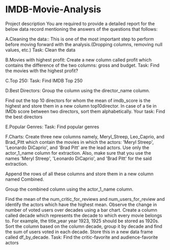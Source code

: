 # IMDB-Movie-Analysis
Project description
You are required to provide a detailed report for the below data record mentioning the answers of the questions that follows:

A.Cleaning the data:: This is one of the most important step to perform before moving forward with the analysis.(Dropping columns, removing null values, etc.) Task: Clean the data

B.Movies with highest profit: Create a new column called profit which contains the difference of the two columns: gross and budget. Task: Find the movies with the highest profit?

C.Top 250: Task: Find IMDB Top 250

D.Best Directors: Group the column using the director_name column.

Find out the top 10 directors for whom the mean of imdb_score is the highest and store them in a new column top10director. In case of a tie in IMDb score between two directors, sort them alphabetically. Your task: Find the best directors

E.Popular Genres: Task: Find popular genres

F.Charts: Create three new columns namely, Meryl_Streep, Leo_Caprio, and Brad_Pitt which contain the movies in which the actors: 'Meryl Streep', 'Leonardo DiCaprio', and 'Brad Pitt' are the lead actors. Use only the actor_1_name column for extraction. Also, make sure that you use the names 'Meryl Streep', 'Leonardo DiCaprio', and 'Brad Pitt' for the said extraction.

Append the rows of all these columns and store them in a new column named Combined.

Group the combined column using the actor_1_name column.

Find the mean of the num_critic_for_reviews and num_users_for_review and identify the actors which have the highest mean. Observe the change in number of voted users over decades using a bar chart. Create a column called decade which represents the decade to which every movie belongs to. For example, the title_year year 1923, 1925 should be stored as 1920s. Sort the column based on the column decade, group it by decade and find the sum of users voted in each decade. Store this in a new data frame called df_by_decade. Task: Find the critic-favorite and audience-favorite actors
